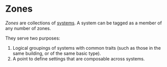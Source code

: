 # Zones

_Zones_ are collections of [systems](systems.md). A system can be tagged as a member of any number of zones.

They serve two purposes:

1. Logical groupings of systems with common traits \(such as those in the same building, or of the same basic type\).
2. A point to define settings that are composable across systems.

